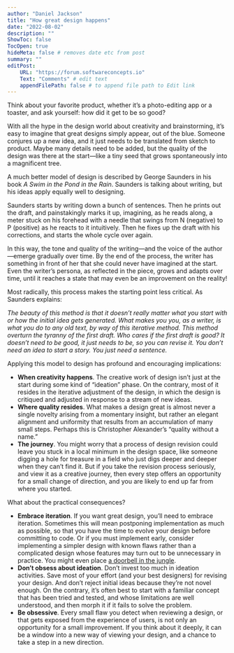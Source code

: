 ```yaml
---
author: "Daniel Jackson"
title: "How great design happens"
date: "2022-08-02"
description: ""
ShowToc: false
TocOpen: true
hideMeta: false # removes date etc from post
summary: ""
editPost:
    URL: "https://forum.softwareconcepts.io"
    Text: "Comments" # edit text
    appendFilePath: false # to append file path to Edit link
---
```

Think about your favorite product, whether it’s a photo-editing app or a toaster, and ask yourself: how did it get to be so good?

With all the hype in the design world about creativity and brainstorming, it’s easy to imagine that great designs simply appear, out of the blue. Someone conjures up a new idea, and it just needs to be translated from sketch to product. Maybe many details need to be added, but the quality of the design was there at the start—like a tiny seed that grows spontaneously into a magnificent tree.

A much better model of design is described by George Saunders in his book *A Swim in the Pond in the Rain*. Saunders is talking about writing, but his ideas apply equally well to designing.

Saunders starts by writing down a bunch of sentences. Then he prints out the draft, and painstakingly marks it up, imagining, as he reads along, a meter stuck on his forehead with a needle that swings from N (negative) to P (positive) as he reacts to it intuitively. Then he fixes up the draft with his corrections, and starts the whole cycle over again.

In this way, the tone and quality of the writing—and the voice of the author—emerge gradually over time. By the end of the process, the writer has something in front of her that she could never have imagined at the start. Even the writer’s persona, as reflected in the piece, grows and adapts over time, until it reaches a state that may even be an improvement on the reality!

Most radically, this process makes the starting point less critical. As Saunders explains:

*The beauty of this method is that it doesn’t really matter what you start with or how the initial idea gets generated. What makes you you, as a writer, is what you do to any old text, by way of this iterative method. This method overturn the tyranny of the first draft. Who cares if the first draft is good? It doesn’t need to be good, it just needs to be, so you can revise it. You don’t need an idea to start a story. You just need a sentence.* 

Applying this model to design has profound and encouraging implications:

- **When creativity happens**. The creative work of design isn’t just at the start during some kind of “ideation” phase. On the contrary, most of it resides in the iterative adjustment of the design, in which the design is critiqued and adjusted in response to a stream of new ideas.
- **Where quality resides**. What makes a design great is almost never a single novelty arising from a momentary insight, but rather an elegant alignment and uniformity that results from an accumulation of many small steps. Perhaps this is Christopher Alexander’s “quality without a name.”
- **The journey**. You might worry that a process of design revision could leave you stuck in a local minimum in the design space, like someone digging a hole for treasure in a field who just digs deeper and deeper when they can’t find it. But if you take the revision process seriously, and view it as a creative journey, then every step offers an opportunity for a small change of direction, and you are likely to end up far from where you started.

What about the practical consequences?

- **Embrace iteration**. If you want great design, you’ll need to embrace iteration. Sometimes this will mean postponing implementation as much as possible, so that you have the time to evolve your design before committing to code. Or if you must implement early, consider implementing a simpler design with known flaws rather than a complicated design whose features may turn out to be unnecessary in practice. You might even place [a doorbell in the jungle](https://medium.com/@komorama/the-doorbell-in-the-jungle-cca22fbd78d0).
- **Don’t obsess about ideation**. Don’t invest too much in ideation activities. Save most of your effort (and your best designers) for revising your design. And don’t reject initial ideas because they’re not novel enough. On the contrary, it’s often best to start with a familiar concept that has been tried and tested, and whose limitations are well understood, and then morph it if it fails to solve the problem.
- **Be obsessive**. Every small flaw you detect when reviewing a design, or that gets exposed from the experience of users, is not only an opportunity for a small improvement. If you think about it deeply, it can be a window into a new way of viewing your design, and a chance to take a step in a new direction.